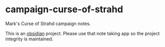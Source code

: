 # campaign-curse-of-strahd
Mark's Curse of Strahd campaign notes.

This is an [obsidian](https://obsidian.md/) project. Please use that note taking app so the project integrity is maintained. 
